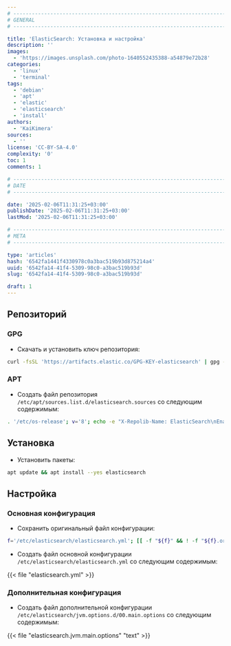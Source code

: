 ```yaml
---
# -------------------------------------------------------------------------------------------------------------------- #
# GENERAL
# -------------------------------------------------------------------------------------------------------------------- #

title: 'ElasticSearch: Установка и настройка'
description: ''
images:
  - 'https://images.unsplash.com/photo-1640552435388-a54879e72b28'
categories:
  - 'linux'
  - 'terminal'
tags:
  - 'debian'
  - 'apt'
  - 'elastic'
  - 'elasticsearch'
  - 'install'
authors:
  - 'KaiKimera'
sources:
  - ''
license: 'CC-BY-SA-4.0'
complexity: '0'
toc: 1
comments: 1

# -------------------------------------------------------------------------------------------------------------------- #
# DATE
# -------------------------------------------------------------------------------------------------------------------- #

date: '2025-02-06T11:31:25+03:00'
publishDate: '2025-02-06T11:31:25+03:00'
lastMod: '2025-02-06T11:31:25+03:00'

# -------------------------------------------------------------------------------------------------------------------- #
# META
# -------------------------------------------------------------------------------------------------------------------- #

type: 'articles'
hash: '6542fa1441f4330978c0a3bac519b93d875214a4'
uuid: '6542fa14-41f4-5309-98c0-a3bac519b93d'
slug: '6542fa14-41f4-5309-98c0-a3bac519b93d'

draft: 1
---
```




<!--more-->

## Репозиторий

### GPG

- Скачать и установить ключ репозитория:

```bash
curl -fsSL 'https://artifacts.elastic.co/GPG-KEY-elasticsearch' | gpg --dearmor -o '/etc/apt/keyrings/elasticsearch.gpg'
```

### APT

- Создать файл репозитория `/etc/apt/sources.list.d/elasticsearch.sources` со следующим содержимым:

```bash
. '/etc/os-release'; v='8'; echo -e "X-Repolib-Name: ElasticSearch\nEnabled: yes\nTypes: deb\nURIs: https://artifacts.elastic.co/packages/${v}.x/apt\n#URIs: https://mirror.yandex.ru/mirrors/elastic/${v}\nSuites: stable\nComponents: main\nArchitectures: $( dpkg --print-architecture )\nSigned-By: /etc/apt/keyrings/elasticsearch.gpg\n" | tee '/etc/apt/sources.list.d/elasticsearch.sources'
```

## Установка

- Установить пакеты:

```bash
apt update && apt install --yes elasticsearch
```

## Настройка

### Основная конфигурация

- Сохранить оригинальный файл конфигурации:

```bash
f='/etc/elasticsearch/elasticsearch.yml'; [[ -f "${f}" && ! -f "${f}.orig" ]] && mv "${f}" "${f}.orig"
```

- Создать файл основной конфигурации `/etc/elasticsearch/elasticsearch.yml` со следующим содержимым:

{{< file "elasticsearch.yml" >}}

### Дополнительная конфигурация

- Создать файл дополнительной конфигурации `/etc/elasticsearch/jvm.options.d/00.main.options` со следующим содержимым:

{{< file "elasticsearch.jvm.main.options" "text" >}}
